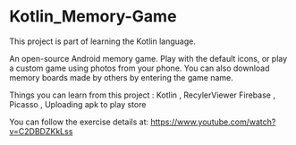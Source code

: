 # Kotlin_Memory-Game

This project is part of learning the Kotlin language.

An open-source Android memory game. Play with the default icons, or play a custom game using photos from your phone. 
You can also download memory boards made by others by entering the game name.

Things you can learn from this project : 
Kotlin , 
RecylerViewer
Firebase , 
Picasso ,
Uploading apk to play store


You can follow the exercise details at: https://www.youtube.com/watch?v=C2DBDZKkLss
